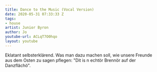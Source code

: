 ```yaml
---
title: Dance to the Music (Vocal Version)
date: 2020-05-31 07:33:33 Z
tags:
- house
artist: Junior Byron
author: Jo
youtube-url: ACLqT7O0hqo
layout: youtube
---
```


Eklatant selbsterklärend. Was man dazu machen soll, wie unsere Freunde aus dem Osten zu sagen pflegen: "Dit is n echtör Brennör auf der Danzflächö".


